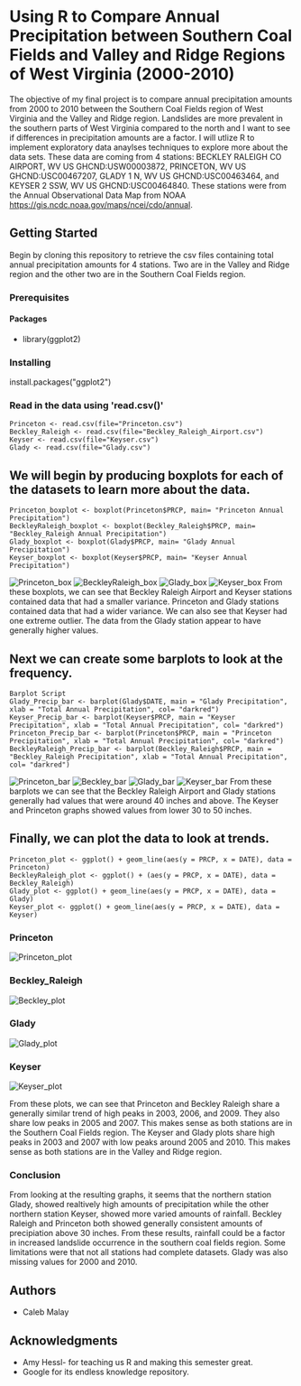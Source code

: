# Using R to Compare Annual Precipitation between Southern Coal Fields and Valley and Ridge Regions of West Virginia (2000-2010)

The objective of my final project is to compare annual precipitation amounts from 2000 to 2010 between the Southern Coal Fields region of West Virginia and the Valley and Ridge region. Landslides are more prevalent in the southern parts of West Virginia compared to the north and I want to see if differences in precipitation amounts are a factor. I will utlize R to implement exploratory data anaylses techniques to explore more about the data sets. These data are coming from 4 stations: BECKLEY RALEIGH CO AIRPORT, WV US GHCND:USW00003872, PRINCETON, WV US GHCND:USC00467207, GLADY 1 N, WV US GHCND:USC00463464, and KEYSER 2 SSW, WV US GHCND:USC00464840. These stations were from the Annual Observational Data Map from NOAA https://gis.ncdc.noaa.gov/maps/ncei/cdo/annual.

## Getting Started

Begin by cloning this repository to retrieve the csv files containing total annual precipitation amounts for 4 stations. Two are in the Valley and Ridge region and the other two are in the Southern Coal Fields region.

### Prerequisites

#### Packages
* library(ggplot2)

### Installing
install.packages("ggplot2")

### Read in the data using 'read.csv()'

```
Princeton <- read.csv(file="Princeton.csv")
Beckley_Raleigh <- read.csv(file="Beckley_Raleigh_Airport.csv")
Keyser <- read.csv(file="Keyser.csv")
Glady <- read.csv(file="Glady.csv")
```

## We will begin by producing boxplots for each of the datasets to learn more about the data.
```
Princeton_boxplot <- boxplot(Princeton$PRCP, main= "Princeton Annual Precipitation")
BeckleyRaleigh_boxplot <- boxplot(Beckley_Raleigh$PRCP, main= "Beckley_Raleigh Annual Precipitation")
Glady_boxplot <- boxplot(Glady$PRCP, main= "Glady Annual Precipitation")
Keyser_boxplot <- boxplot(Keyser$PRCP, main= "Keyser Annual Precipitation")
```
![Princeton_box](Images/Princeton_boxplot.PNG) 
![BeckleyRaleigh_box](Images/BeckleyRaleigh_boxplot.PNG)
![Glady_box](Images/Glady_boxplot.PNG)
![Keyser_box](Images/Keyser_boxplot.PNG)
From these boxplots, we can see that Beckley Raleigh Airport and Keyser stations contained data that had a smaller variance. Princeton and Glady stations contained data that had a wider variance. We can also see that Keyser had one extreme outlier. The data from the Glady station appear to have generally higher values. 

## Next we can create some barplots to look at the frequency.
```
Barplot Script
Glady_Precip_bar <- barplot(Glady$DATE, main = "Glady Precipitation", xlab = "Total Annual Precipitation", col= "darkred")
Keyser_Precip_bar <- barplot(Keyser$PRCP, main = "Keyser Precipitation", xlab = "Total Annual Precipitation", col= "darkred")
Princeton_Precip_bar <- barplot(Princeton$PRCP, main = "Princeton Precipitation", xlab = "Total Annual Precipitation", col= "darkred")
BeckleyRaleigh_Precip_bar <- barplot(Beckley_Raleigh$PRCP, main = "Beckley_Raleigh Precipitation", xlab = "Total Annual Precipitation", col= "darkred")
```
![Princeton_bar](Images/Princeton_bar.PNG)
![Beckley_bar](Images/BeckleyRaleigh_bar.PNG)
![Glady_bar](Images/Glady_bar.PNG)
![Keyser_bar](Images/Keyser_bar.PNG)
From these barplots we can see that the Beckley Raleigh Airport and Glady stations generally had values that were around 40 inches and above. The Keyser and Princeton graphs showed values from lower 30 to 50 inches. 

## Finally, we can plot the data to look at trends. 
```
Princeton_plot <- ggplot() + geom_line(aes(y = PRCP, x = DATE), data = Princeton)
BeckleyRaleigh_plot <- ggplot() + (aes(y = PRCP, x = DATE), data = Beckley_Raleigh)
Glady_plot <- ggplot() + geom_line(aes(y = PRCP, x = DATE), data = Glady)
Keyser_plot <- ggplot() + geom_line(aes(y = PRCP, x = DATE), data = Keyser)
```
### Princeton
![Princeton_plot](Images/Princeton_plot.PNG)
### Beckley_Raleigh
![Beckley_plot](Images/BeckleyRaleigh_plot.PNG)
### Glady
![Glady_plot](Images/Glady_plot.PNG)
### Keyser
![Keyser_plot](Images/Keyser_plot.PNG)

From these plots, we can see that Princeton and Beckley Raleigh share a generally similar trend of high peaks in 2003, 2006, and 2009. They also share low peaks in 2005 and 2007. This makes sense as both stations are in the Southern Coal Fields region. The Keyser and Glady plots share high peaks in 2003 and 2007 with low peaks around 2005 and 2010. This makes sense as both stations are in the Valley and Ridge region. 

### Conclusion
From looking at the resulting graphs, it seems that the northern station Glady, showed realtively high amounts of precipitation while the other northern station Keyser, showed more varied amounts of rainfall. Beckley Raleigh and Princeton both showed generally consistent amounts of precipiation above 30 inches. From these results, rainfall could be a factor in increased landslide occurrence in the southern coal fields region. Some limitations were that not all stations had complete datasets. Glady was also missing values for 2000 and 2010. 

## Authors

* Caleb Malay 

## Acknowledgments
* Amy Hessl- for teaching us R and making this semester great.
* Google for its endless knowledge repository. 
